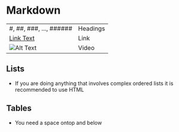 # Markdown

|                          |          |
|--------------------------|----------|
| \#, ##, ###, ..., ###### | Headings |
| [Link Text](URL)         | Link     |
| ![Alt Text](URL)         | Video    |

## Lists
- If you are doing anything that involves complex ordered lists it is recommended to use HTML

## Tables
- You need a space ontop and below


